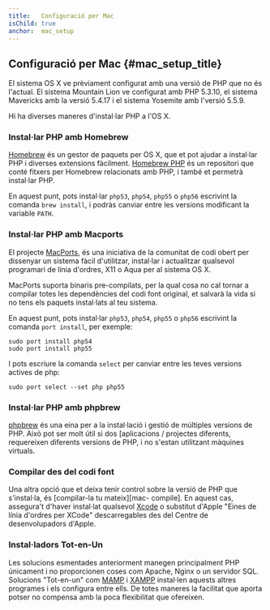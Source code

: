 ```yaml
---
title:   Configuració per Mac
isChild: true
anchor:  mac_setup
---
```


## Configuració per Mac {#mac_setup_title}

El sistema OS X ve prèviament configurat amb una versió de PHP que no és l'actual. El sistema Mountain Lion ve
configurat amb PHP 5.3.10, el sistema Mavericks amb la versió 5.4.17 i el sistema Yosemite amb l'versió 5.5.9.

Hi ha diverses maneres d'instal·lar PHP a l'OS X.

### Instal·lar PHP amb Homebrew

[Homebrew] és un gestor de paquets per OS X, que et pot ajudar a instal·lar PHP i diverses extensions fàcilment.
[Homebrew PHP] és un repositori que conté fitxers per Homebrew relacionats amb PHP, i també et permetrà instal·lar PHP.

En aquest punt, pots instal·lar `php53`, `php54`, `php55` o `php56` escrivint la comanda `brew install`, i podràs
canviar entre les versions modificant la variable `PATH`.

### Instal·lar PHP amb Macports

El projecte [MacPorts], és una iniciativa de la comunitat de codi obert per dissenyar un sistema fàcil d'utilitzar,
instal·lar i actualitzar qualsevol programari de línia d'ordres, X11 o Aqua per al sistema OS X.

MacPorts suporta binaris pre-compilats, per la qual cosa no cal tornar a compilar totes les dependències del codi font
original, et salvarà la vida si no tens els paquets instal·lats al teu sistema.

En aquest punt, pots instal·lar `php53`, `php54`, `php55` o `php56` escrivint la comanda `port install`, per exemple:

    sudo port install php54
    sudo port install php55

I pots escriure la comanda `select` per canviar entre les teves versions actives de php:

    sudo port select --set php php55

### Instal·lar PHP amb phpbrew

[phpbrew] és una eina per a la instal·lació i gestió de múltiples versions de PHP. Això pot ser molt útil si dos
[aplicacions / projectes diferents, requereixen diferents versions de PHP, i no s'estan utilitzant màquines virtuals.

### Compilar des del codi font

Una altra opció que et deixa tenir control sobre la versió de PHP que s'instal·la, és [compilar-la tu mateix][mac-
compile]. En aquest cas, assegura't d'haver instal·lat qualsevol [Xcode][xcode-gcc-substitution] o substitut d'Apple
"Eines de línia d'ordres per XCode" descarregables des del Centre de desenvolupadors d'Apple.

### Instal·ladors Tot-en-Un

Les solucions esmentades anteriorment manegen principalment PHP únicament i no proporcionen coses com Apache, Nginx o un
servidor SQL. Solucions "Tot-en-un" com [MAMP][mamp-downloads] i [XAMPP][xampp] instal·len aquests altres programes i
els configura entre ells. De totes maneres la facilitat que aporta potser no compensa amb la poca flexibilitat que
ofereixen.


[Homebrew]: http://brew.sh/
[Homebrew PHP]: https://github.com/Homebrew/homebrew-php#installation
[MacPorts]: https://www.macports.org/install.php
[phpbrew]: https://github.com/phpbrew/phpbrew
[mac-compile]: http://php.net/install.macosx.compile
[xcode-gcc-substitution]: https://github.com/kennethreitz/osx-gcc-installer
["Command Line Tools for XCode"]: https://developer.apple.com/downloads
[mamp-downloads]: http://www.mamp.info/en/downloads/
[xampp]: http://www.apachefriends.org/en/xampp.html
